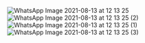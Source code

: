 ![WhatsApp Image 2021-08-13 at 12 13 25](https://user-images.githubusercontent.com/65759731/129316262-d1ae2ef0-d366-4ea8-af42-d46507d6286b.jpeg)
![WhatsApp Image 2021-08-13 at 12 13 25 (2)](https://user-images.githubusercontent.com/65759731/129316482-aaa8627b-5217-423f-bd48-7ce6ff0607a0.jpeg)
![WhatsApp Image 2021-08-13 at 12 13 25 (1)](https://user-images.githubusercontent.com/65759731/129316502-b34d59e5-641c-408a-96b7-e369fd68ca8d.jpeg)
![WhatsApp Image 2021-08-13 at 12 13 25 (3)](https://user-images.githubusercontent.com/65759731/129316514-1bfc4394-7154-4c1b-89f4-42f64acd27d4.jpeg)


